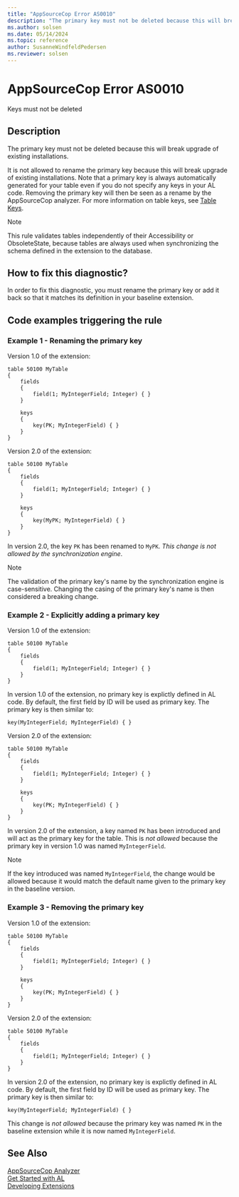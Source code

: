```yaml
---
title: "AppSourceCop Error AS0010"
description: "The primary key must not be deleted because this will break upgrade of existing installations."
ms.author: solsen
ms.date: 05/14/2024
ms.topic: reference
author: SusanneWindfeldPedersen
ms.reviewer: solsen
---
```

[//]: # (START>DO_NOT_EDIT)
[//]: # (IMPORTANT:Do not edit any of the content between here and the END>DO_NOT_EDIT.)
[//]: # (Any modifications should be made in the .xml files in the ModernDev repo.)
# AppSourceCop Error AS0010
Keys must not be deleted

## Description
The primary key must not be deleted because this will break upgrade of existing installations.

[//]: # (IMPORTANT: END>DO_NOT_EDIT)

It is not allowed to rename the primary key because this will break upgrade of existing installations. Note that a primary key is always automatically generated for your table even if you do not specify any keys in your AL code. Removing the primary key will then be seen as a rename by the AppSourceCop analyzer. For more information on table keys, see [Table Keys](../devenv-table-keys.md).

> [!NOTE]  
> This rule validates tables independently of their Accessibility or ObsoleteState, because tables are always used when synchronizing the schema defined in the extension to the database.

## How to fix this diagnostic?

In order to fix this diagnostic, you must rename the primary key or add it back so that it matches its definition in your baseline extension.

## Code examples triggering the rule

### Example 1 - Renaming the primary key

Version 1.0 of the extension:

```AL
table 50100 MyTable
{
    fields
    {
        field(1; MyIntegerField; Integer) { }
    }

    keys
    {
        key(PK; MyIntegerField) { }
    }
}
```

Version 2.0 of the extension:

```AL
table 50100 MyTable
{
    fields
    {
        field(1; MyIntegerField; Integer) { }
    }

    keys
    {
        key(MyPK; MyIntegerField) { }
    }
}
```

In version 2.0, the key `PK` has been renamed to `MyPK`. *This change is not allowed by the synchronization engine*.

> [!NOTE]
> The validation of the primary key's name by the synchronization engine is case-sensitive. Changing the casing of the primary key's name is then considered a breaking change.

### Example 2 - Explicitly adding a primary key

Version 1.0 of the extension:

```AL
table 50100 MyTable
{
    fields
    {
        field(1; MyIntegerField; Integer) { }
    }
}
```

In version 1.0 of the extension, no primary key is explictly defined in AL code. By default, the first field by ID will be used as primary key. The primary key is then similar to:

```AL
key(MyIntegerField; MyIntegerField) { }
```

Version 2.0 of the extension:

```AL
table 50100 MyTable
{
    fields
    {
        field(1; MyIntegerField; Integer) { }
    }

    keys
    {
        key(PK; MyIntegerField) { }
    }
}
```

In version 2.0 of the extension, a key named `PK` has been introduced and will act as the primary key for the table. This is *not allowed* because the primary key in version 1.0 was named `MyIntegerField`.

> [!NOTE]
> If the key introduced was named `MyIntegerField`, the change would be allowed because it would match the default name given to the primary key in the baseline version.

### Example 3 - Removing the primary key

Version 1.0 of the extension:

```AL
table 50100 MyTable
{
    fields
    {
        field(1; MyIntegerField; Integer) { }
    }

    keys
    {
        key(PK; MyIntegerField) { }
    }
}
```

Version 2.0 of the extension:

```AL
table 50100 MyTable
{
    fields
    {
        field(1; MyIntegerField; Integer) { }
    }
}
```

In version 2.0 of the extension, no primary key is explictly defined in AL code. By default, the first field by ID will be used as primary key. The primary key is then similar to:

```AL
key(MyIntegerField; MyIntegerField) { }
```

This change is *not allowed* because the primary key was named `PK` in the baseline extension while it is now named `MyIntegerField`.

## See Also  
[AppSourceCop Analyzer](appsourcecop.md)  
[Get Started with AL](../devenv-get-started.md)  
[Developing Extensions](../devenv-dev-overview.md)  
